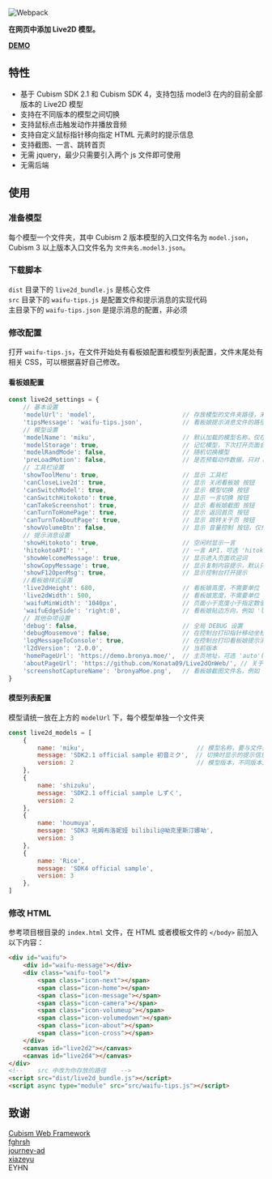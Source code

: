 ![Webpack](https://github.com/Konata09/Live2dOnWeb/workflows/Webpack/badge.svg)

**在网页中添加 Live2D 模型。**

**[DEMO](https://demo.bronya.moe)**

## 特性

- 基于 Cubism SDK 2.1 和 Cubism SDK 4，支持包括 model3 在内的目前全部版本的 Live2D 模型
- 支持在不同版本的模型之间切换
- 支持鼠标点击触发动作并播放音频
- 支持自定义鼠标指针移向指定 HTML 元素时的提示信息
- 支持截图、一言、跳转首页
- 无需 jquery，最少只需要引入两个 js 文件即可使用
- 无需后端

## 使用

### 准备模型

每个模型一个文件夹，其中 Cubism 2 版本模型的入口文件名为 `model.json`，Cubism 3 以上版本入口文件名为 `文件夹名.model3.json`。

### 下载脚本

`dist` 目录下的 `live2d_bundle.js` 是核心文件  
`src` 目录下的 `waifu-tips.js` 是配置文件和提示消息的实现代码  
主目录下的 `waifu-tips.json` 是提示消息的配置，非必须

### 修改配置

打开 `waifu-tips.js`，在文件开始处有看板娘配置和模型列表配置，文件末尾处有相关 CSS，可以根据喜好自己修改。

#### 看板娘配置

```js
const live2d_settings = {
    // 基本设置
    'modelUrl': 'model',                        // 存放模型的文件夹路径，末尾不需要斜杠
    'tipsMessage': 'waifu-tips.json',           // 看板娘提示消息文件的路径，可以留空不加载
    // 模型设置
    'modelName': 'miku',                        // 默认加载的模型名称，仅在无本地记录的情况下有效
    'modelStorage': true,                       // 记忆模型，下次打开页面会加载上次选择的模型
    'modelRandMode': false,                     // 随机切换模型
    'preLoadMotion': false,                     // 是否预载动作数据，只对 model3 模型有效，不预载可以提高 model3 模型的加载速度，但可能导致首次触发动作时卡顿
    // 工具栏设置
    'showToolMenu': true,                       // 显示 工具栏
    'canCloseLive2d': true,                     // 显示 关闭看板娘 按钮
    'canSwitchModel': true,                     // 显示 模型切换 按钮
    'canSwitchHitokoto': true,                  // 显示 一言切换 按钮
    'canTakeScreenshot': true,                  // 显示 看板娘截图 按钮
    'canTurnToHomePage': true,                  // 显示 返回首页 按钮
    'canTurnToAboutPage': true,                 // 显示 跳转关于页 按钮
    'showVolumeBtn': false,                     // 显示 音量控制 按钮，仅作显示，相关逻辑需自己实现
    // 提示消息设置
    'showHitokoto': true,                       // 空闲时显示一言
    'hitokotoAPI': '',                          // 一言 API，可选 'hitokoto.cn'(默认), 'lwl12.com', 'jinrishici.com'(古诗词), 'fghrsh.net'
    'showWelcomeMessage': true,                 // 显示进入页面欢迎词
    'showCopyMessage': true,                    // 显示复制内容提示，默认只对 '#articleContent' 元素内的复制进行监视，如果你的文章内容不在这个标签下，可以在下方搜索并修改
    'showF12OpenMsg': true,                     // 显示控制台打开提示
    //看板娘样式设置
    'live2dHeight': 680,                        // 看板娘高度，不需要单位
    'live2dWidth': 500,                         // 看板娘宽度，不需要单位
    'waifuMinWidth': '1040px',                  // 页面小于宽度小于指定数值时隐藏看板娘，例如 'disable'(禁用)，推荐'1040px'
    'waifuEdgeSide': 'right:0',                 // 看板娘贴边方向，例如 'left:0'(靠左 0px)，'right:30'(靠右 30px)
    // 其他杂项设置
    'debug': false,                             // 全局 DEBUG 设置
    'debugMousemove': false,                    // 在控制台打印指针移动坐标，仅在 debug 为 true 时可用
    'logMessageToConsole': true,                // 在控制台打印看板娘提示消息
    'l2dVersion': '2.0.0',                      // 当前版本
    'homePageUrl': 'https://demo.bronya.moe/',  // 主页地址，可选 'auto'(自动), '{URL 网址}'
    'aboutPageUrl': 'https://github.com/Konata09/Live2dOnWeb/', // 关于页地址, '{URL 网址}'
    'screenshotCaptureName': 'bronyaMoe.png',   // 看板娘截图文件名，例如 'live2d.png'
}
```

#### 模型列表配置

模型请统一放在上方的 `modelUrl` 下，每个模型单独一个文件夹

```js
const live2d_models = [
    {
        name: 'miku',                               // 模型名称，要与文件夹名相同
        message: 'SDK2.1 official sample 初音ミク',  // 切换时显示的提示信息
        version: 2                                  // 模型版本，不同版本入口文件不同： 2: model.json 或 3: 模型名.model3.json
    },
    {
        name: 'shizuku',
        message: 'SDK2.1 official sample しずく',
        version: 2
    },
    {
        name: 'houmuya',
        message: 'SDK3 吼姆布洛妮娅 bilibili@呦克里斯汀娜呦',
        version: 3
    },
    {
        name: 'Rice',
        message: 'SDK4 official sample',
        version: 3
    },
]
```

### 修改 HTML

参考项目根目录的 `index.html` 文件，在 HTML 或者模板文件的 `</body>` 前加入以下内容：  

```html
<div id="waifu">
    <div id="waifu-message"></div>
    <div class="waifu-tool">
        <span class="icon-next"></span>
        <span class="icon-home"></span>
        <span class="icon-message"></span>
        <span class="icon-camera"></span>
        <span class="icon-volumeup"></span>
        <span class="icon-volumedown"></span>
        <span class="icon-about"></span>
        <span class="icon-cross"></span>
    </div>
    <canvas id="live2d2"></canvas>
    <canvas id="live2d4"></canvas>
</div>
<!--    src 中改为你存放的路径    -->
<script src="dist/live2d_bundle.js"></script>
<script async type="module" src="src/waifu-tips.js"></script>
```

## 致谢

[Cubism Web Framework](https://github.com/Live2D/CubismWebFramework)  
[fghrsh](https://www.fghrsh.net/post/123.html)  
[journey-ad](https://github.com/journey-ad/live2d_src)  
[xiazeyu](https://github.com/xiazeyu/live2d-widget.js)  
EYHN
